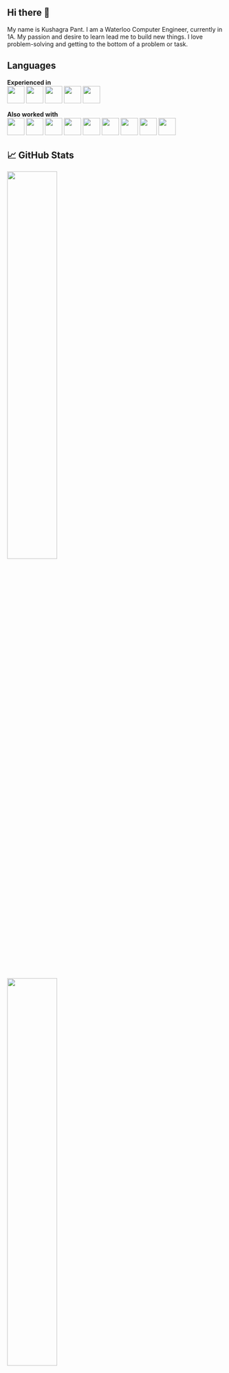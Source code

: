 ## Hi there 👋

My name is Kushagra Pant. I am a Waterloo Computer Engineer, currently in 1A. My passion and desire to learn lead me to build new things. I love problem-solving and getting to the bottom of a problem or task.

## Languages

**Experienced in**  
<img src="https://img.icons8.com/?size=100&id=13441&format=png&color=000000" height="40" /> 
<img src="https://img.icons8.com/?size=100&id=13679&format=png&color=000000" height="40" /> 
<img src="https://img.icons8.com/?size=100&id=108784&format=png&color=000000" height="40" /> 
<img src="https://img.icons8.com/?size=100&id=20909&format=png&color=000000" height="40" /> 
<img src="https://img.icons8.com/?size=100&id=21278&format=png&color=000000" height="40" />  

**Also worked with**  
<img src="https://img.icons8.com/?size=100&id=ZoxjA0jZDdFZ&format=png&color=000000" height="40" /> 
<img src="https://img.icons8.com/?size=100&id=13444&format=png&color=000000" height="40" />
<img src="https://img.icons8.com/?size=100&id=40670&format=png&color=000000" height="40" />
<img src="https://img.icons8.com/?size=100&id=40669&format=png&color=000000" height="40" />
<img src="https://img.icons8.com/?size=100&id=hsPbhkOH4FMe&format=png&color=000000" height="40" />
<img src="https://img.icons8.com/?size=100&id=uJM6fQYqDaZK&format=png&color=000000" height="40" />
<img src="https://img.icons8.com/?size=100&id=asWSSTBrDlTW&format=png&color=000000" height="40" />
<img src="https://img.icons8.com/?size=100&id=tBBf3P8HL0vR&format=png&color=000000" height="40" />
<img src="https://img.icons8.com/?size=100&id=ywH6EJgZ7sm5&format=png&color=FD7E14" height="40" />

## 📈 GitHub Stats

<p align="left">
  <img width="48%" src="https://github-readme-stats.vercel.app/api/top-langs/?username=kushagra-pant&layout=compact&theme=github_dark&langs_count=10" />
  <br>
  <img width="48%" src="https://github-readme-streak-stats.herokuapp.com/?user=kushagra-pant&theme=github-dark-blue" />
  <br>
  <img width="48%" src="https://github-readme-stats.vercel.app/api?username=kushagra-pant&show_icons=true&theme=github_dark" />
</p>

## Let's connect
<table>
  <tr>
    <td>![Gmail](https://cdn.simpleicons.org/gmail/EA4335)</td>
    <td><b>Email:</b> 1pantkus@gmail.com</td>
  </tr>
  <tr>
    <td>![Discord](https://cdn.simpleicons.org/discord/5865F2)</td>
    <td><b>Discord:</b> kushagraaa </td>
  </tr>
</table>
<br><br><br>

